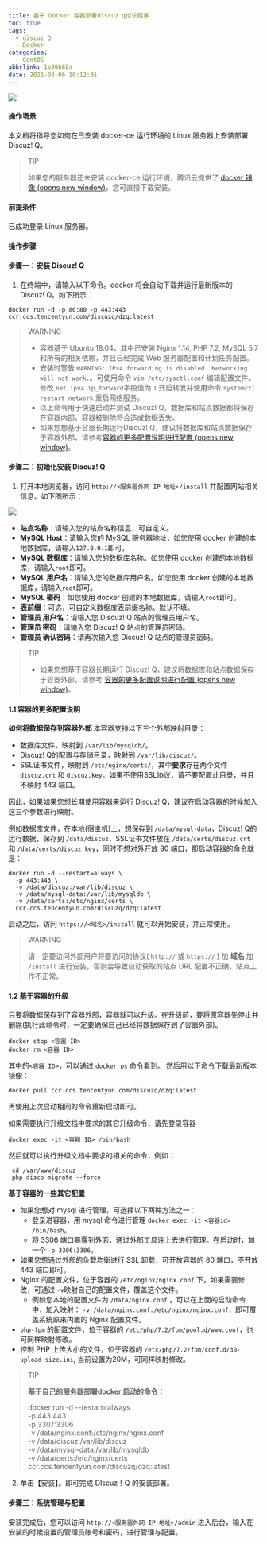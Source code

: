 ```yaml
---
title: 基于 Docker 容器部署discuz q论坛程序
toc: true
tags:
  - discuz Q
  - Docker
categories:
  - CentOS
abbrlink: 1e39b68a
date: 2021-03-06 10:12:01
---
```


![](/assets/blogImg/202103061218.jpg)


#### 操作场景

本文档将指导您如何在已安装 docker-ce 运行环境的 Linux 服务器上安装部署 Discuz! Q。

> TIP
>
> 如果您的服务器还未安装 docker-ce 运行环境，腾讯云提供了 [docker 镜像 (opens new window)](https://mirrors.tencent.com/docker-ce/)，您可直接下载安装。

#### 前提条件

已成功登录 Linux 服务器。

#### 操作步骤

#### 步骤一：安装 Discuz! Q


<!--more-->
1. 在终端中，请输入以下命令。docker 将会自动下载并运行最新版本的 Discuz! Q。如下所示：

```text
docker run -d -p 80:80 -p 443:443 ccr.ccs.tencentyun.com/discuzq/dzq:latest
```

> WARNING
>
> - 容器基于 Ubuntu 18.04，其中已安装 Nginx 1.14, PHP 7.2, MySQL 5.7 和所有的相关依赖，并且已经完成 Web 服务器配置和计划任务配置。
> - 安装时警告 `WARNING: IPv4 forwarding is disabled. Networking will not work.`。可使用命令 `vim /etc/sysctl.conf` 编辑配置文件。修改 `net.ipv4.ip_forward`字段值为 `1` 开启转发并使用命令 `systemctl restart network` 重启网络服务。
> - 以上命令用于快速启动并测试 Discuz! Q，数据库和站点数据都将保存在容器内部，容器被删除将会造成数据丢失。
> - 如果您想基于容器长期运行Discuz! Q，建议将数据库和站点数据保存于容器外部，请参考[容器的更多配置说明进行配置 (opens new window)](https://discuz.com/docs/常见问题.html#容器的更多配置说明)。

#### 步骤二：初始化安装 Discuz! Q

1. 打开本地浏览器，访问 `http://<服务器外网 IP 地址>/install` 并配置网站相关信息。如下图所示：

![](/assets/blogImg/202103061017.png)


- **站点名称**：请输入您的站点名称信息，可自定义。
- **MySQL Host**：请输入您的 MySQL 服务器地址，如您使用 docker 创建的本地数据库，请输入`127.0.0.1`即可。
- **MySQL 数据库**：请输入您的数据库名称。如您使用 docker 创建的本地数据库，请输入`root`即可。
- **MySQL 用户名**：请输入您的数据库用户名。如您使用 docker 创建的本地数据库，请输入`root`即可。
- **MySQL 密码**：如您使用 docker 创建的本地数据库，请输入`root`即可。
- **表前缀**：可选，可自定义数据库表前缀名称。默认不填。
- **管理员 用户名**：请输入您 Discuz! Q 站点的管理员用户名。
- **管理员 密码**：请输入您 Discuz! Q 站点的管理员密码。
- **管理员 确认密码**：请再次输入您 Discuz! Q 站点的管理员密码。

> TIP
>
> - 如果您想基于容器长期运行 Discuz! Q，建议将数据库和站点数据保存于容器外部，请参考 [容器的更多配置说明进行配置 (opens new window)](https://discuz.com/docs/常见问题.html#容器的更多配置说明)。



#### 1.1 容器的更多配置说明

**如何将数据保存到容器外部** 本容器支持以下三个外部映射目录：

- 数据库文件，映射到 `/var/lib/mysqldb/`。
- Discuz! Q的配置与存储目录，映射到 `/var/lib/discuz/`。
- SSL证书文件，映射到 `/etc/nginx/certs/`，其中**要求**存在两个文件 `discuz.crt` 和 `discuz.key`。如果不使用SSL协议，请不要配置此目录，并且不映射 443 端口。

因此，如果如果您想长期使用容器来运行 Discuz! Q，建议在启动容器的时候加入这三个参数进行映射。

例如数据库文件，在本地(宿主机)上，想保存到 `/data/mysql-data`，Discuz! Q的运行数据，保存到 `/data/discuz`，SSL证书文件放在 `/data/certs/discuz.crt` 和 `/data/certs/discuz.key`，同时不想对外开放 80 端口，那启动容器的命令就是：

```text
docker run -d --restart=always \
  -p 443:443 \
  -v /data/discuz:/var/lib/discuz \
  -v /data/mysql-data:/var/lib/mysqldb \
  -v /data/certs:/etc/nginx/certs \
  ccr.ccs.tencentyun.com/discuzq/dzq:latest
```

启动之后，访问 `https://<域名>/install` 就可以开始安装，并正常使用。

> WARNING
>
> 请一定要访问外部用户将要访问的协议( `http://` 或 `https://` ) 加 **域名** 加 `/install` 进行安装，否则会导致自动获取的站点 URL 配置不正确，站点工作不正常。

####  1.2 基于容器的升级

只要将数据保存到了容器外部，容器就可以升级。在升级前，要将原容器先停止并删除(执行此命令时，一定要确保自己已经将数据保存到了容器外部)。

```text
docker stop <容器 ID>
docker rm <容器 ID>
```

其中的`<容器 ID>`，可以通过 `docker ps` 命令看到。 然后用以下命令下载最新版本镜像：

```text
docker pull ccr.ccs.tencentyun.com/discuzq/dzq:latest
```

再使用上次启动相同的命令重新启动即可。

如果需要执行升级文档中要求的其它升级命令，请先登录容器

```text
docker exec -it <容器 ID> /bin/bash
```

然后就可以执行升级文档中要求的相关的命令，例如：

```text
 cd /var/www/discuz
 php disco migrate --force
```

**基于容器的一些其它配置**

- 如果您想对 mysql 进行管理，可选择以下两种方法之一：
  - 登录进容器，用 mysql 命令进行管理 `docker exec -it <容器id> /bin/bash`。
  - 将 3306 端口暴露到外面，通过外部工具连上去进行管理。在启动时，加一个 `-p 3306:3306`。
- 如果您想通过外部的负载均衡进行 SSL 卸载，可开放容器的 80 端口，不开放 443 端口即可。
- Nginx 的配置文件，位于容器的  `/etc/nginx/nginx.conf` 下，如果需要修改，可通过 `-v`映射自己的配置文件，覆盖这个文件。
  - 例如您本地的配置文件为 `/data/nginx.conf` ，可以在上面的启动命令中，加入映射： `-v /data/nginx.conf:/etc/nginx/nginx.conf`，即可覆盖系统原来内置的 Nginx 配置文件。
- `php-fpm` 的配置文件，位于容器的 `/etc/php/7.2/fpm/pool.d/www.conf`，也可同样映射修改。
- 控制 PHP 上传大小的文件，位于容器的 `/etc/php/7.2/fpm/conf.d/30-upload-size.ini`, 当前设置为20M，可同样映射修改。



> TIP
>
> **基于自己的服务器部署docker 启动的命令：**
>
> docker run -d --restart=always \
>   -p 443:443 \
>   -p 3307:3306 \
>   -v /data/nginx.conf:/etc/nginx/nginx.conf \
>   -v /data/discuz:/var/lib/discuz \
>   -v /data/mysql-data:/var/lib/mysqldb \
>   -v /data/certs:/etc/nginx/certs \
>   ccr.ccs.tencentyun.com/discuzq/dzq:latest



2. 单击【安装】。即可完成 DIscuz！Q 的安装部署。

#### 步骤三：系统管理与配置

安装完成后，您可以访问 `http://<服务器外网 IP 地址>/admin` 进入后台，输入在安装的时候设置的管理员账号和密码，进行管理与配置。